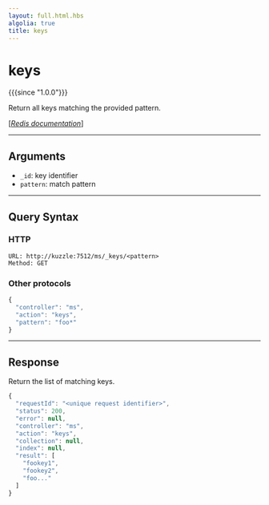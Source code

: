 ```yaml
---
layout: full.html.hbs
algolia: true
title: keys
---
```



# keys

{{{since "1.0.0"}}}

Return all keys matching the provided pattern.

[[_Redis documentation_]](https://redis.io/commands/keys)

---

## Arguments

* `_id`: key identifier
* `pattern`: match pattern

---

## Query Syntax

### HTTP

```http
URL: http://kuzzle:7512/ms/_keys/<pattern>
Method: GET
```

### Other protocols


```js
{
  "controller": "ms",
  "action": "keys",
  "pattern": "foo*"
}
```

---

## Response

Return the list of matching keys.

```javascript
{
  "requestId": "<unique request identifier>",
  "status": 200,
  "error": null,
  "controller": "ms",
  "action": "keys",
  "collection": null,
  "index": null,
  "result": [
    "fookey1",
    "fookey2",
    "foo..."
  ]
}
```
